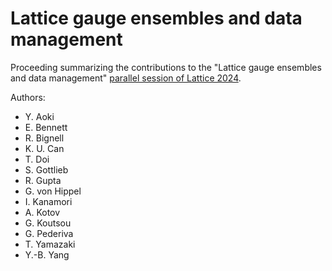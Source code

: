 # Lattice gauge ensembles and data management

Proceeding summarizing the contributions to the "Lattice gauge ensembles and data management" [parallel session of Lattice 2024](https://conference.ippp.dur.ac.uk/event/1265/sessions/1744/#20240802).

Authors:
- Y. Aoki
- E. Bennett
- R. Bignell
- K. U. Can
- T. Doi
- S. Gottlieb
- R. Gupta
- G. von Hippel
- I. Kanamori
- A. Kotov
- G. Koutsou
- G. Pederiva
- T. Yamazaki
- Y.-B. Yang
